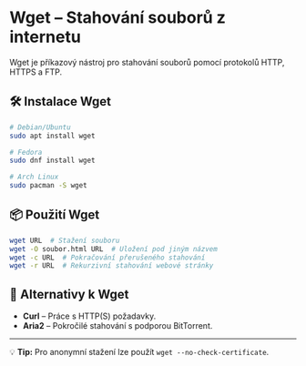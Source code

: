 # Wget – Stahování souborů z internetu

Wget je příkazový nástroj pro stahování souborů pomocí protokolů HTTP, HTTPS a FTP.

## 🛠 Instalace Wget
```bash
# Debian/Ubuntu
sudo apt install wget

# Fedora
sudo dnf install wget

# Arch Linux
sudo pacman -S wget
```

## 📦 Použití Wget
```bash
wget URL  # Stažení souboru
wget -O soubor.html URL  # Uložení pod jiným názvem
wget -c URL  # Pokračování přerušeného stahování
wget -r URL  # Rekurzivní stahování webové stránky
```

## 🔄 Alternativy k Wget
- **Curl** – Práce s HTTP(S) požadavky.
- **Aria2** – Pokročilé stahování s podporou BitTorrent.

---
💡 **Tip:** Pro anonymní stažení lze použít `wget --no-check-certificate`.
